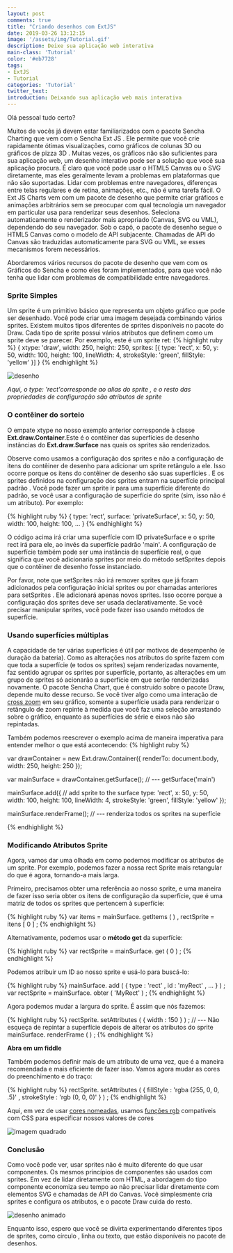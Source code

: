 ```yaml
---
layout: post
comments: true
title: "Criando desenhos com ExtJS"
date: 2019-03-26 13:12:15
image: '/assets/img/Tutorial.gif'
description: Deixe sua aplicação web interativa
main-class: 'Tutorial'
color: '#eb7728'
tags:
- ExtJS
- Tutorial
categories: 'Tutorial'
twitter_text:
introduction: Deixando sua aplicação web mais interativa
---
```


Olá pessoal tudo certo?

Muitos de vocês já devem estar familiarizados com o pacote Sencha Charting que vem com o Sencha Ext JS . Ele permite que você crie rapidamente ótimas visualizações, como gráficos de colunas 3D ou gráficos de pizza 3D . Muitas vezes, os gráficos não são suficientes para sua aplicação web, um desenho interativo pode ser a solução que você sua aplicação procura.
É claro que você pode usar o HTML5 Canvas ou o SVG diretamente, mas eles geralmente levam a problemas em plataformas que não são suportadas. Lidar com problemas entre navegadores, diferenças entre telas regulares e de retina, animações, etc., não é uma tarefa fácil.
O Ext JS Charts vem com um pacote de desenho que permite criar gráficos e animações arbitrários sem se preocupar com qual tecnologia um navegador em particular usa para renderizar seus desenhos. Seleciona automaticamente o renderizador mais apropriado (Canvas, SVG ou VML), dependendo do seu navegador. Sob o capô, o pacote de desenho segue o HTML5 Canvas como o modelo de API subjacente. Chamadas de API do Canvas são traduzidas automaticamente para SVG ou VML, se esses mecanismos forem necessários.

 Abordaremos vários recursos do pacote de desenho que vem com os Gráficos do Sencha e como eles foram implementados, para que você não tenha que lidar com problemas de compatibilidade entre navegadores.

### Sprite Simples

 Um sprite é um primitivo básico que representa um objeto gráfico que pode ser desenhado. Você pode criar uma imagem desejada combinando vários sprites. Existem muitos tipos diferentes de sprites disponíveis no pacote do Draw. Cada tipo de sprite possui vários atributos que definem como um sprite deve se parecer. Por exemplo, este é um sprite ret:
 {% highlight ruby %}
 {
    xtype: 'draw',
    width: 250,
    height: 250,
    sprites: [{
        type: 'rect',
        x: 50,
        y: 50,
        width: 100,
        height: 100,
        lineWidth: 4,
        strokeStyle: 'green',
        fillStyle: 'yellow'
    }]
}
 {% endhighlight %}

 ![desenho](https://cdn.sencha.com/img/20150813-draw-pkg-part1-img2.png)

 *Aqui, o type: 'rect'corresponde ao alias do sprite , e o resto das propriedades de configuração são atributos de sprite*

### O contêiner do sorteio

O empate xtype no nosso exemplo anterior corresponde à classe **Ext.draw.Container**.Este é o contêiner das superfícies de desenho instâncias do **Ext.draw.Surface** nas quais os sprites são renderizados.

Observe como usamos a configuração dos sprites e não a configuração de itens do contêiner de desenho para adicionar um sprite retângulo a ele. Isso ocorre porque os itens do contêiner de desenho são suas superfícies . E os sprites definidos na configuração dos sprites entram na superfície principal padrão . Você pode fazer um sprite ir para uma superfície diferente do padrão, se você usar a configuração de superfície do sprite (sim, isso não é um atributo). Por exemplo:

{% highlight ruby %}
{
    type: 'rect',
    surface: 'privateSurface',
    x: 50,
    y: 50,
    width: 100,
    height: 100,
    ...
}
{% endhighlight %}

O código acima irá criar uma superfície com ID privateSurface e o sprite rect irá para ele, ao invés da superfície padrão 'main'. A configuração de superfície também pode ser uma instância de superfície real, o que significa que você adicionaria sprites por meio do método setSprites depois que o contêiner de desenho fosse instanciado.

Por favor, note que setSprites não irá remover sprites que já foram adicionados pela configuração inicial sprites ou por chamadas anteriores para setSprites . Ele adicionará apenas novos sprites. Isso ocorre porque a configuração dos sprites deve ser usada declarativamente. Se você precisar manipular sprites, você pode fazer isso usando métodos de superfície.

### Usando superfícies múltiplas

A capacidade de ter várias superfícies é útil por motivos de desempenho (e duração da bateria). Como as alterações nos atributos do sprite fazem com que toda a superfície (e todos os sprites) sejam renderizadas novamente, faz sentido agrupar os sprites por superfície, portanto, as alterações em um grupo de sprites só acionarão a superfície em que serão renderizadas novamente. O pacote Sencha Chart, que é construído sobre o pacote Draw, depende muito desse recurso. Se você tiver algo como uma interação de <a href="https://examples.sencha.com/extjs/6.0.0/examples/kitchensink/?charts=true#line-crosszoom" target="_blank">cross zoom</a> em seu gráfico, somente a superfície usada para renderizar o retângulo de zoom repinte à medida que você faz uma seleção arrastando sobre o gráfico, enquanto as superfícies de série e eixos não são repintadas.

Também podemos reescrever o exemplo acima de maneira imperativa para entender melhor o que está acontecendo:
{% highlight ruby %}

var drawContainer = new Ext.draw.Container({
    renderTo: document.body,
    width: 250,
    height: 250
});
 
var mainSurface = drawContainer.getSurface(); // --- getSurface('main')
 
mainSurface.add({ // add sprite to the surface
    type: 'rect',
    x: 50,
    y: 50,
    width: 100,
    height: 100,
    lineWidth: 4,
    strokeStyle: 'green',
    fillStyle: 'yellow'
});
 
mainSurface.renderFrame(); // --- renderiza todos os sprites na superfície
 
{% endhighlight %}

### Modificando Atributos Sprite

Agora, vamos dar uma olhada em como podemos modificar os atributos de um sprite. Por exemplo, podemos fazer a nossa rect Sprite mais retangular do que é agora, tornando-a mais larga.

Primeiro, precisamos obter uma referência ao nosso sprite, e uma maneira de fazer isso seria obter os itens de configuração da superfície, que é uma matriz de todos os sprites que pertencem à superfície:

{% highlight ruby %}
var items = mainSurface. getItems ( ) , 
    rectSprite = itens [ 0 ] ;
{% endhighlight %}

Alternativamente, podemos usar o **método get** da superfície:

{% highlight ruby %}
var rectSprite = mainSurface. get ( 0 ) ;
{% endhighlight %}

Podemos atribuir um ID ao nosso sprite e usá-lo para buscá-lo:

{% highlight ruby %}
mainSurface. add ( { 
    type :  'rect' , 
    id :  'myRect' , 
    ... } ) ; var rectSprite = mainSurface. obter ( 'MyRect' ) ;
{% endhighlight %}

Agora podemos mudar a largura do sprite. É assim que nós fazemos:

{% highlight ruby %}
rectSprite. setAttributes ( { 
    width :  150 
} ) ; 
// --- Não esqueça de repintar a superfície depois de alterar os atributos do sprite 
mainSurface. renderFrame ( ) ;
{% endhighlight %}

**Abra em um fiddle**

Também podemos definir mais de um atributo de uma vez, que é a maneira recomendada e mais eficiente de fazer isso. Vamos agora mudar as cores do preenchimento e do traço:

{% highlight ruby %}
rectSprite. setAttributes ( { 
    fillStyle :  'rgba (255, 0, 0, .5)' , 
    strokeStyle :  'rgb (0, 0, 0)' 
} ) ;
{% endhighlight %}

Aqui, em vez de usar <a href="https://drafts.csswg.org/css-color-4/#named-colors" target="_blank">cores nomeadas</a>, usamos <a href="https://drafts.csswg.org/css-color-4/#rgb-functions" target="_blank">funções rgb</a> compatíveis com CSS para especificar nossos valores de cores

![imagem quadrado](https://cdn.sencha.com/img/20150813-draw-pkg-part1-img4.png)

### Conclusão

Como você pode ver, usar sprites não é muito diferente do que usar componentes. Os mesmos princípios de componentes são usados ​​com sprites. Em vez de lidar diretamente com HTML, a abordagem do tipo componente economiza seu tempo ao não precisar lidar diretamente com elementos SVG e chamadas de API do Canvas. Você simplesmente cria sprites e configura os atributos, e o pacote Draw cuida do resto.

![desenho animado](https://cdn.sencha.com/img/20150813-draw-pkg-part1-img5.gif)

Enquanto isso, espero que você se divirta experimentando diferentes tipos de sprites, como círculo , linha ou texto, que estão disponíveis no pacote de desenhos.

